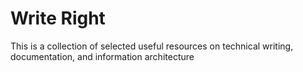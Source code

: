 # Write Right
This is a collection of selected useful resources on technical writing, documentation, and information architecture

